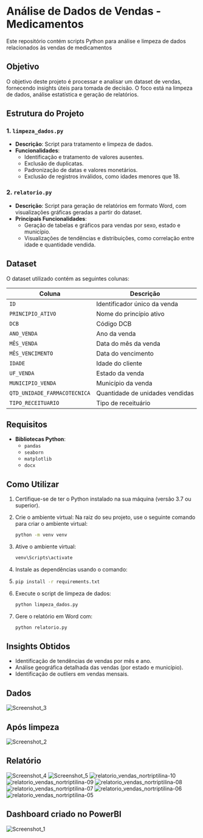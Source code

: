 
# Análise de Dados de Vendas - Medicamentos
Este repositório contém scripts Python para análise e limpeza de dados relacionados às vendas de medicamentos
## Objetivo

O objetivo deste projeto é processar e analisar um dataset de vendas, fornecendo insights úteis para tomada de decisão. O foco está na limpeza de dados, análise estatística e geração de relatórios.

## Estrutura do Projeto

### 1. `limpeza_dados.py`

- **Descrição**: Script para tratamento e limpeza de dados.
- **Funcionalidades**:
  - Identificação e tratamento de valores ausentes.
  - Exclusão de duplicatas.
  - Padronização de datas e valores monetários.
  - Exclusão de registros inválidos, como idades menores que 18.

### 2. `relatorio.py`

- **Descrição**: Script para geração de relatórios em formato Word, com visualizações gráficas geradas a partir do dataset.
- **Principais Funcionalidades**:
  - Geração de tabelas e gráficos para vendas por sexo, estado e município.
  - Visualizações de tendências e distribuições, como correlação entre idade e quantidade vendida.

## Dataset

O dataset utilizado contém as seguintes colunas:

| Coluna                     | Descrição                          |
|----------------------------|------------------------------------|
| `ID`                       | Identificador único da venda       |
| `PRINCIPIO_ATIVO`          | Nome do princípio ativo            |
| `DCB`                      | Código DCB                        |
| `ANO_VENDA`                | Ano da venda                      |
| `MÊS_VENDA`                | Data do mês da venda              |
| `MÊS_VENCIMENTO`           | Data do vencimento                |
| `IDADE`                    | Idade do cliente                  |
| `UF_VENDA`                 | Estado da venda                   |
| `MUNICIPIO_VENDA`          | Município da venda                |
| `QTD_UNIDADE_FARMACOTECNICA` | Quantidade de unidades vendidas   |
| `TIPO_RECEITUARIO`         | Tipo de receituário               |

## Requisitos

- **Bibliotecas Python**:
  - `pandas`
  - `seaborn`
  - `matplotlib`
  - `docx`

## Como Utilizar

1. Certifique-se de ter o Python instalado na sua máquina (versão 3.7 ou superior).
2. Crie o ambiente virtual: Na raiz do seu projeto, use o seguinte comando para criar o ambiente virtual: 

   ```bash   
   python -m venv venv
   ```
3. Ative o ambiente virtual:                                                                                                
   ```bash   
   venv\Scripts\activate
   ```
4. Instale as dependências usando o comando:
5. 
   ```bash
   pip install -r requirements.txt
   ```
6. Execute o script de limpeza de dados:
   ```bash
   python limpeza_dados.py
   ```
7. Gere o relatório em Word com:
   ```bash
   python relatorio.py
   ```

## Insights Obtidos

- Identificação de tendências de vendas por mês e ano.
- Análise geográfica detalhada das vendas (por estado e município).
- Identificação de outliers em vendas mensais.

## Dados
![Screenshot_3](https://github.com/user-attachments/assets/8233f5a4-bd6c-44b2-b15a-4bfa0ebdae49)


## Após limpeza
![Screenshot_2](https://github.com/user-attachments/assets/07715a86-b79d-45c1-8dd2-4598d507d5f4)


## Relatório
![Screenshot_4](https://github.com/user-attachments/assets/53eb7cd3-c623-4ef8-90fd-aa4666139279)
![Screenshot_5](https://github.com/user-attachments/assets/827650de-6550-420f-822d-8a210293c124)
![relatorio_vendas_nortriptilina-10](https://github.com/user-attachments/assets/fb350606-e67e-45bf-980e-01b5c57dd1cc)
![relatorio_vendas_nortriptilina-09](https://github.com/user-attachments/assets/dca826d0-3c5e-4822-8b72-54e1a5dc9c83)
![relatorio_vendas_nortriptilina-08](https://github.com/user-attachments/assets/3ecfd0d3-c716-42f9-96f3-e5a897cfa768)
![relatorio_vendas_nortriptilina-07](https://github.com/user-attachments/assets/3c2d7df4-fd71-495a-91cf-63435e6e62be)
![relatorio_vendas_nortriptilina-06](https://github.com/user-attachments/assets/06129051-5c7b-4491-a795-858d28782d8a)
![relatorio_vendas_nortriptilina-05](https://github.com/user-attachments/assets/78986b48-ae61-4381-bf85-6b01d0c665b8)

## Dashboard criado no PowerBI
![Screenshot_1](https://github.com/user-attachments/assets/04971763-d331-4007-8cc1-c1bd27db1c16)





